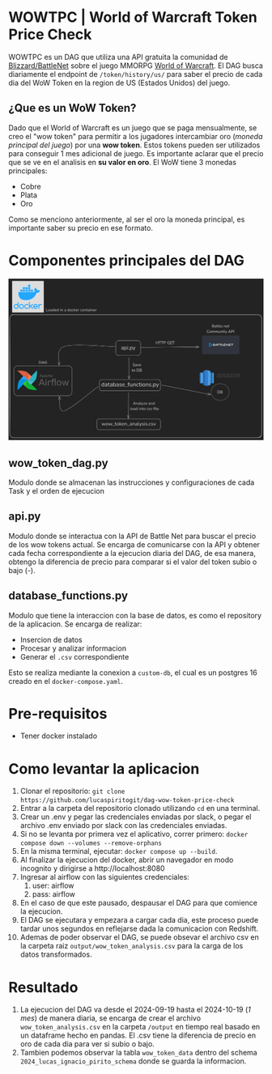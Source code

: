 # WOWTPC | World of Warcraft Token Price Check

WOWTPC es un DAG que utiliza una API gratuita la comunidad de [Blizzard/BattleNet](https://us.shop.battle.net/es-es) sobre el juego MMORPG [World of Warcraft](https://worldofwarcraft.blizzard.com/es-es/). El DAG busca diariamente el endpoint de `/token/history/us/` para saber el precio de cada dia del WoW Token en la region de US (Estados Unidos) del juego.

## ¿Que es un WoW Token?

Dado que el World of Warcraft es un juego que se paga mensualmente, se creo el "wow token" para permitir a los jugadores intercambiar oro (_moneda principal del juego_) por una **wow token**. Estos tokens pueden ser utilizados para conseguir 1 mes adicional de juego.
Es importante aclarar que el precio que se ve en el analisis en **su valor en oro**.
El WoW tiene 3 monedas principales:

- Cobre
- Plata
- Oro

Como se menciono anteriormente, al ser el oro la moneda principal, es importante saber su precio en ese formato.

# Componentes principales del DAG

![Simple diagram](./diagram.png)

## wow_token_dag.py

Modulo donde se almacenan las instrucciones y configuraciones de cada Task y el orden de ejecucion

## api.py

Modulo donde se interactua con la API de Battle Net para buscar el precio de los wow tokens actual.
Se encarga de comunicarse con la API y obtener cada fecha correspondiente a la ejecucion diaria del DAG, de esa manera, obtengo la diferencia de precio para comparar si el valor del token subio o bajo (-).

## database_functions.py

Modulo que tiene la interaccion con la base de datos, es como el repository de la aplicacion.
Se encarga de realizar:

- Insercion de datos
- Procesar y analizar informacion
- Generar el `.csv` correspondiente

Esto se realiza mediante la conexion a `custom-db`, el cual es un postgres 16 creado en el `docker-compose.yaml`.

# Pre-requisitos

- Tener docker instalado

# Como levantar la aplicacion

1. Clonar el repositorio: `git clone https://github.com/lucaspiritogit/dag-wow-token-price-check`
2. Entrar a la carpeta del repositorio clonado utilizando `cd` en una terminal.
3. Crear un .env y pegar las credenciales enviadas por slack, o pegar el archivo .env enviado por slack con las credenciales enviadas.
4. Si no se levanta por primera vez el aplicativo, correr primero: `docker compose down --volumes --remove-orphans`
5. En la misma terminal, ejecutar: `docker compose up --build`.
6. Al finalizar la ejecucion del docker, abrir un navegador en modo incognito y dirigirse a http://localhost:8080
7. Ingresar al airflow con las siguientes credenciales:
   1. user: airflow
   2. pass: airflow
8. En el caso de que este pausado, despausar el DAG para que comience la ejecucion.
9. El DAG se ejecutara y empezara a cargar cada dia, este proceso puede tardar unos segundos en reflejarse dada la comunicacion con Redshift.
10. Ademas de poder observar el DAG, se puede obsevar el archivo csv en la carpeta raiz `output/wow_token_analysis.csv` para la carga de los datos transformados.

# Resultado
1. La ejecucion del DAG va desde el 2024-09-19 hasta el 2024-10-19 (_1 mes_) de manera diaria, se encarga de crear el archivo `wow_token_analysis.csv` en la carpeta `/output` en tiempo real basado en un dataframe hecho en pandas. El .csv tiene la diferencia de precio en oro de cada dia para ver si subio o bajo.
2. Tambien podemos observar la tabla `wow_token_data` dentro del schema `2024_lucas_ignacio_pirito_schema` donde se guarda la informacion.
